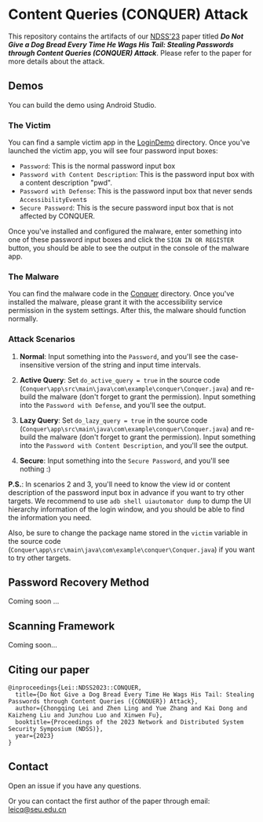 # Content Queries (CONQUER) Attack 

This repository contains the artifacts of our [NDSS'23](https://www.ndss-symposium.org/wp-content/uploads/2023/02/ndss2023_f5_paper.pdf) paper titled ***Do Not Give a Dog Bread Every Time He Wags His Tail: Stealing Passwords through Content Queries (CONQUER) Attack***. Please refer to the paper for more details about the attack.


## Demos
You can build the demo using Android Studio.

### The Victim
You can find a sample victim app in the [LoginDemo](./LoginDemo) directory. Once you've launched the victim app, you will see four password input boxes: 
* `Password`: This is the normal password input box
* `Password with Content Description`: This is the password input box with a content description "pwd".
* `Password with Defense`: This is the password input box that never sends `AccessibilityEvent`s
* `Secure Password`: This is the secure password input box that is not affected by CONQUER.

Once you've installed and configured the malware, enter something into one of these password input boxes and click the `SIGN IN OR REGISTER` button, you should be able to see the output in the console of the malware app.

### The Malware
You can find the malware code in the [Conquer](./Conquer) directory. Once you've installed the malware, please grant it with the accessibility service permission in the system settings. After this, the malware should function normally.

### Attack Scenarios
1. **Normal**: Input something into the `Password`, and you'll see the case-insensitive version of the string and input time intervals.

2. **Active Query**: Set `do_active_query = true` in the source code (`Conquer\app\src\main\java\com\example\conquer\Conquer.java`) and re-build the malware (don't forget to grant the permission). Input something into the `Password with Defense`, and you'll see the output.

3. **Lazy Query**: Set `do_lazy_query = true` in the source code (`Conquer\app\src\main\java\com\example\conquer\Conquer.java`) and re-build the malware (don't forget to grant the permission). Input something into the `Password with Content Description`, and you'll see the output.

4. **Secure**: Input something into the `Secure Password`, and you'll see nothing :)

**P.S.**: In scenarios 2 and 3, you'll need to know the view id or content description of the password input box in advance if you want to try other targets. We recommend to use `adb shell uiautomator dump` to dump the UI hierarchy information of the login window, and you should be able to find the information you need.

Also, be sure to change the package name stored in the `victim` variable in the source code (`Conquer\app\src\main\java\com\example\conquer\Conquer.java`) if you want to try other targets.

## Password Recovery Method
Coming soon ...

## Scanning Framework
Coming soon...

## Citing our paper
```
@inproceedings{Lei::NDSS2023::CONQUER,
  title={Do Not Give a Dog Bread Every Time He Wags His Tail: Stealing Passwords through Content Queries ({CONQUER}) Attack},
  author={Chongqing Lei and Zhen Ling and Yue Zhang and Kai Dong and Kaizheng Liu and Junzhou Luo and Xinwen Fu},
  booktitle={Proceedings of the 2023 Network and Distributed System Security Symposium (NDSS)},
  year={2023}
}
```

## Contact
Open an issue if you have any questions.

Or you can contact the first author of the paper through email: leicq@seu.edu.cn
